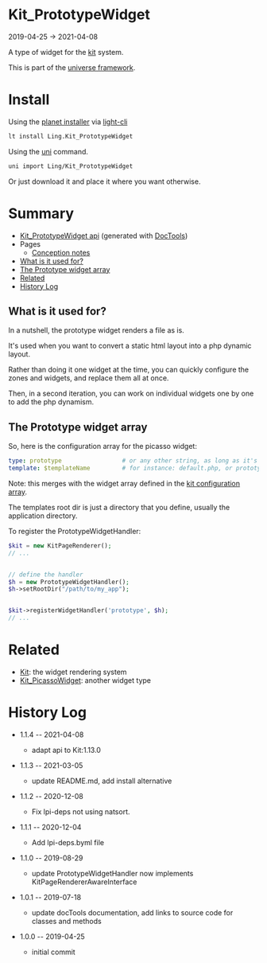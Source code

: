Kit_PrototypeWidget
===========
2019-04-25 -> 2021-04-08



A type of widget for the [kit](https://github.com/lingtalfi/Kit) system.




This is part of the [universe framework](https://github.com/karayabin/universe-snapshot).


Install
==========
Using the [planet installer](https://github.com/lingtalfi/Light_PlanetInstaller) via [light-cli](https://github.com/lingtalfi/Light_Cli)
```bash
lt install Ling.Kit_PrototypeWidget
```

Using the [uni](https://github.com/lingtalfi/universe-naive-importer) command.
```bash
uni import Ling/Kit_PrototypeWidget
```

Or just download it and place it where you want otherwise.






Summary
===========
- [Kit_PrototypeWidget api](https://github.com/lingtalfi/Kit_PrototypeWidget/blob/master/doc/api/Ling/Kit_PrototypeWidget.md) (generated with [DocTools](https://github.com/lingtalfi/DocTools))
- Pages
    - [Conception notes](https://github.com/lingtalfi/Kit_PrototypeWidget/blob/master/doc/pages/conception-notes.md)
- [What is it used for?](#what-is-it-used-for)
- [The Prototype widget array](#the-prototype-widget-array)
- [Related](#related)
- [History Log](#history-log)


What is it used for?
----------

In a nutshell, the prototype widget renders a file as is.
 
It's used when you want to convert a static html layout into a php dynamic layout.

Rather than doing it one widget at the time, you can quickly configure the zones and widgets, and replace them all at once.

Then, in a second iteration, you can work on individual widgets one by one to add the php dynamism.



 


The Prototype widget array
----------


So, here is the configuration array for the picasso widget:

```yaml 
type: prototype                 # or any other string, as long as it's registered to the KitPageRenderer instance
template: $templateName         # for instance: default.php, or prototype.php. This is the path to the template file, relative to the templates rootDir 
``` 


Note: this merges with the widget array defined in the [kit configuration array](https://github.com/lingtalfi/Kit#the-kit-configuration-array).


The templates root dir is just a directory that you define, usually the application directory.



To register the PrototypeWidgetHandler:


```php
$kit = new KitPageRenderer();
// ...


// define the handler
$h = new PrototypeWidgetHandler();
$h->setRootDir("/path/to/my_app");


$kit->registerWidgetHandler('prototype', $h);
// ...
```



Related
========

- [Kit](https://github.com/lingtalfi/Kit): the widget rendering system 
- [Kit_PicassoWidget](https://github.com/lingtalfi/Kit_PicassoWidget): another widget type 



History Log
=============

- 1.1.4 -- 2021-04-08

    - adapt api to Kit:1.13.0
  
- 1.1.3 -- 2021-03-05

    - update README.md, add install alternative

- 1.1.2 -- 2020-12-08

    - Fix lpi-deps not using natsort.

- 1.1.1 -- 2020-12-04

    - Add lpi-deps.byml file

- 1.1.0 -- 2019-08-29

    - update PrototypeWidgetHandler now implements KitPageRendererAwareInterface
    
- 1.0.1 -- 2019-07-18

    - update docTools documentation, add links to source code for classes and methods
    
- 1.0.0 -- 2019-04-25

    - initial commit